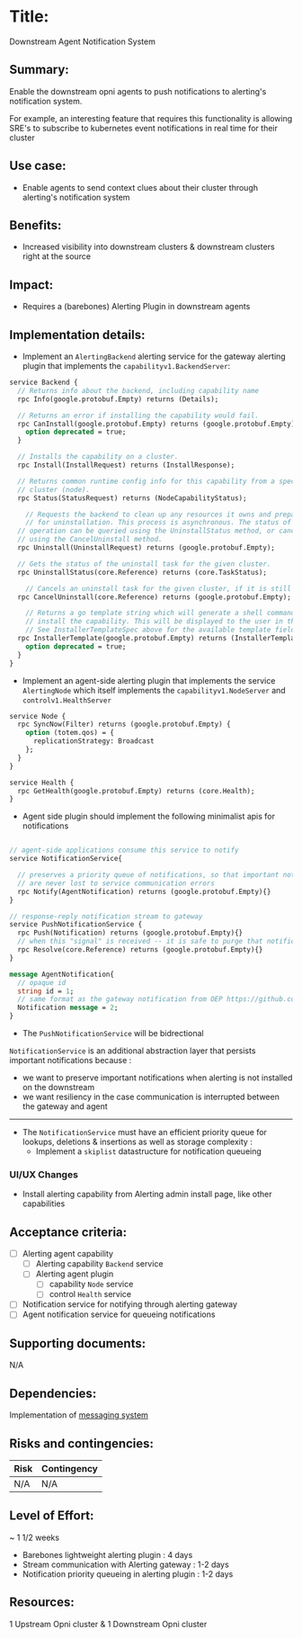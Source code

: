 # Title:

Downstream Agent Notification System

## Summary:

Enable the downstream opni agents to push notifications to alerting's notification system.

For example, an interesting feature that requires this functionality is allowing SRE's to subscribe to
kubernetes event notifications in real time for their cluster

## Use case:

- Enable agents to send context clues about their cluster through alerting's notification system

## Benefits:

- Increased visibility into downstream clusters & downstream clusters right at the source

## Impact:

- Requires a (barebones) Alerting Plugin in downstream agents

## Implementation details:

- Implement an `AlertingBackend` alerting service for the gateway alerting plugin that implements the `capabilityv1.BackendServer`:

```proto
service Backend {
  // Returns info about the backend, including capability name
  rpc Info(google.protobuf.Empty) returns (Details);

  // Returns an error if installing the capability would fail.
  rpc CanInstall(google.protobuf.Empty) returns (google.protobuf.Empty) {
    option deprecated = true;
  }

  // Installs the capability on a cluster.
  rpc Install(InstallRequest) returns (InstallResponse);

  // Returns common runtime config info for this capability from a specific
  // cluster (node).
  rpc Status(StatusRequest) returns (NodeCapabilityStatus);

	// Requests the backend to clean up any resources it owns and prepare
	// for uninstallation. This process is asynchronous. The status of the
  // operation can be queried using the UninstallStatus method, or canceled
  // using the CancelUninstall method.
  rpc Uninstall(UninstallRequest) returns (google.protobuf.Empty);

  // Gets the status of the uninstall task for the given cluster.
  rpc UninstallStatus(core.Reference) returns (core.TaskStatus);

	// Cancels an uninstall task for the given cluster, if it is still pending.
  rpc CancelUninstall(core.Reference) returns (google.protobuf.Empty);

	// Returns a go template string which will generate a shell command used to
	// install the capability. This will be displayed to the user in the UI.
	// See InstallerTemplateSpec above for the available template fields.
  rpc InstallerTemplate(google.protobuf.Empty) returns (InstallerTemplateResponse) {
    option deprecated = true;
  }
}
```

- Implement an agent-side alerting plugin that implements the service `AlertingNode` which itself implements the `capabilityv1.NodeServer` and `controlv1.HealthServer`

```proto
service Node {
  rpc SyncNow(Filter) returns (google.protobuf.Empty) {
    option (totem.qos) = {
      replicationStrategy: Broadcast
    };
  }
}

service Health {
  rpc GetHealth(google.protobuf.Empty) returns (core.Health);
}
```

- Agent side plugin should implement the following minimalist apis for notifications

```proto

// agent-side applications consume this service to notify
service NotificationService{

  // preserves a priority queue of notifications, so that important notifications
  // are never lost to service communication errors
  rpc Notify(AgentNotification) returns (google.protobuf.Empty){}
}

// response-reply notification stream to gateway
service PushNotificationService {
  rpc Push(Notification) returns (google.protobuf.Empty){}
  // when this "signal" is received -- it is safe to purge that notification from the agent's queue
  rpc Resolve(core.Reference) returns (google.protobuf.Empty){}
}

message AgentNotification{
  // opaque id
  string id = 1;
  // same format as the gateway notification from OEP https://github.com/rancher/opni/blob/main/enhancements/alerting/20230131-alerting-msg-templating.md
  Notification message = 2;
}
```

- The `PushNotificationService` will be bidrectional

`NotificationService` is an additional abstraction layer that persists important notifications because :

- we want to preserve important notifications when alerting is not installed on the downstream
- we want resiliency in the case communication is interrupted between the gateway and agent

<hr/>

- The `NotificationService` must have an efficient priority queue for lookups, deletions & insertions as well as storage complexity :
  - Implement a `skiplist` datastructure for notification queueing

### UI/UX Changes

- Install alerting capability from Alerting admin install page, like other capabilities

## Acceptance criteria:

- [ ] Alerting agent capability
  - [ ] Alerting capability `Backend` service
  - [ ] Alerting agent plugin
    - [ ] capability `Node` service
    - [ ] control `Health` service
- [ ] Notification service for notifying through alerting gateway
- [ ] Agent notification service for queueing notifications

## Supporting documents:

N/A

## Dependencies:

Implementation of [messaging system](https://github.com/rancher/opni/blob/main/enhancements/alerting/20230124-messaging-system.md)

## Risks and contingencies:

| Risk | Contingency |
| ---- | ----------- |
| N/A  | N/A         |

## Level of Effort:

~ 1 1/2 weeks

- Barebones lightweight alerting plugin : 4 days
- Stream communication with Alerting gateway : 1-2 days
- Notification priority queueing in alerting plugin : 1-2 days

## Resources:

1 Upstream Opni cluster & 1 Downstream Opni cluster
